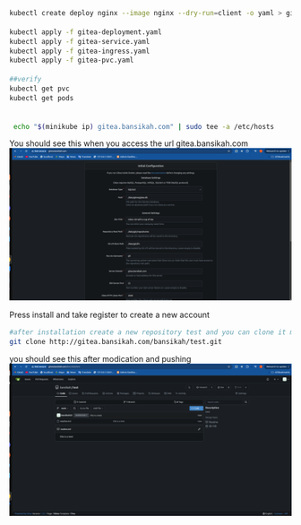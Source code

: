 ```bash
kubectl create deploy nginx --image nginx --dry-run=client -o yaml > gitea.yaml

kubectl apply -f gitea-deployment.yaml
kubectl apply -f gitea-service.yaml
kubectl apply -f gitea-ingress.yaml
kubectl apply -f gitea-pvc.yaml

##verify
kubectl get pvc
kubectl get pods


 echo "$(minikube ip) gitea.bansikah.com" | sudo tee -a /etc/hosts
```
You should see this when you access the url gitea.bansikah.com
![Gitea-Installation](./docs/gitea-install.png)

Press install and take register to create a new account

```bash
#after installation create a new repository test and you can clone it make changes and push
git clone http://gitea.bansikah.com/bansikah/test.git
```
you should see this after modication and pushing 
![Gitea-test repo](./docs/tesst-readme.png)
